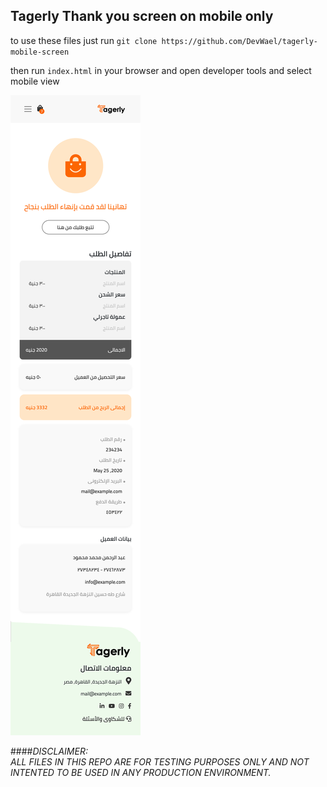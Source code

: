 ## Tagerly Thank you screen on mobile only
to use these files just run `git clone https://github.com/DevWael/tagerly-mobile-screen`

then run `index.html` in your browser and open developer tools and select mobile view

![Screenshot](screenshot/screenshot.png?raw=true "Screenshot")


####_DISCLAIMER:_ <br/>
_ALL FILES IN THIS REPO ARE FOR TESTING PURPOSES ONLY AND NOT INTENTED TO BE USED IN ANY PRODUCTION ENVIRONMENT._
